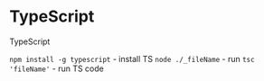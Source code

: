 # TypeScript
TypeScript

`npm install -g typescript` - install TS
`node ./_fileName` - run 
`tsc 'fileName'` - run TS code